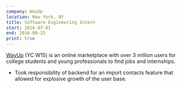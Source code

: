```yaml
---
company: WayUp
location: New York, NY
title: Software Engineering Intern
start: 2016-07-01
end: 2016-08-25
print: true
---
```


[WayUp](https://www.wayup.com/) (YC W15) is an online marketplace with over 3 million users for college students and young professionals to find jobs and internships.

- Took responsibility of backend for an import contacts feature that allowed for explosive growth of the user base.
